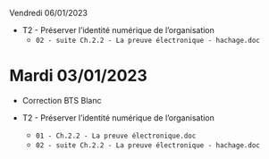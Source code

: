 Vendredi 06/01/2023

* T2 - Préserver l’identité numérique de l’organisation
     - ```02 - suite Ch.2.2 - La preuve électronique - hachage.doc```


# Mardi 03/01/2023

* Correction BTS Blanc

* T2 - Préserver l’identité numérique de l’organisation
   - ```01 - Ch.2.2 - La preuve électronique.doc```
   - ```02 - suite Ch.2.2 - La preuve électronique - hachage.doc```
